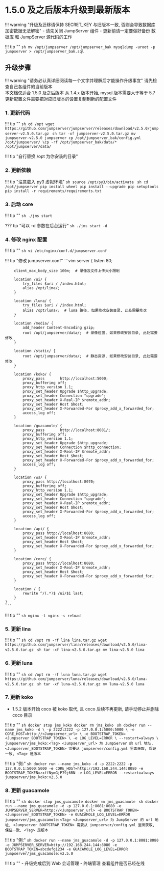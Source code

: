 # 1.5.0 及之后版本升级到最新版本

!!! warning "升级及迁移请保持 SECRET_KEY 与旧版本一致, 否则会导致数据库加密数据无法解密"
    - 请先关闭 JumpServer 组件
    - 更新前请一定要做好备份 数据库 和 JumpServer 源代码的工作

!!! tip ""
    ```sh
    mv /opt/jumpserver /opt/jumpserver_bak
    mysqldump -uroot -p jumpserver > /opt/jumpserver_bak.sql
    ```

## 升级步骤

!!! warning "请务必认真详细阅读每一个文字并理解后才能操作升级事宜"
    请先检查自己各组件的当前版本  
    本文档仅适合 1.5.0 及之后版本
    从 1.4.x 版本开始, mysql 版本需要大于等于 5.7  
    更新配置文件需要把对应旧版本的设置复制到新的配置文件

### 1. 更新代码

!!! tip ""
    ```sh
    cd /opt
    wget https://github.com/jumpserver/jumpserver/releases/download/v2.5.0/jumpserver-v2.5.0.tar.gz
    ```
    ```sh
    tar -xf jumpserver-v2.5.0.tar.gz
    mv jumpserver-v2.5.0 jumpserver
    cp /opt/jumpserver_bak/config.yml /opt/jumpserver/
    \cp -rf /opt/jumpserver_bak/data/* /opt/jumpserver/data/
    ```

!!! tip "自行替换 /opt 为你安装的目录"

### 2. 更新依赖

!!! tip "注意载入 py3 虚拟环境"
    ```sh
    source /opt/py3/bin/activate
    ```
    ```sh
    cd /opt/jumpserver
    pip install wheel
    pip install --upgrade pip setuptools
    pip install -r requirements/requirements.txt
    ```

### 3. 启动 core

!!! tip ""
    ```sh
    ./jms start
    ```

??? tip "可以 -d 参数在后台运行"
    ```sh
    ./jms start -d  
    ```

### 4. 修改 nginx 配置

!!! tip ""
    ```sh
    vi /etc/nginx/conf.d/jumpserver.conf
    ```

!!! tip "修改 jumpserver.conf"
    ```vim
    server {
        listen 80;

        client_max_body_size 100m;  # 录像及文件上传大小限制

        location /ui/ {
            try_files $uri / /index.html;
            alias /opt/lina/;
        }

        location /luna/ {
            try_files $uri / /index.html;
            alias /opt/luna/;  # luna 路径, 如果修改安装目录, 此处需要修改
        }

        location /media/ {
            add_header Content-Encoding gzip;
            root /opt/jumpserver/data/;  # 录像位置, 如果修改安装目录, 此处需要修改
        }

        location /static/ {
            root /opt/jumpserver/data/;  # 静态资源, 如果修改安装目录, 此处需要修改
        }

        location /koko/ {
            proxy_pass       http://localhost:5000;
            proxy_buffering off;
            proxy_http_version 1.1;
            proxy_set_header Upgrade $http_upgrade;
            proxy_set_header Connection "upgrade";
            proxy_set_header X-Real-IP $remote_addr;
            proxy_set_header Host $host;
            proxy_set_header X-Forwarded-For $proxy_add_x_forwarded_for;
            access_log off;
        }

        location /guacamole/ {
            proxy_pass       http://localhost:8081/;
            proxy_buffering off;
            proxy_http_version 1.1;
            proxy_set_header Upgrade $http_upgrade;
            proxy_set_header Connection $http_connection;
            proxy_set_header X-Real-IP $remote_addr;
            proxy_set_header Host $host;
            proxy_set_header X-Forwarded-For $proxy_add_x_forwarded_for;
            access_log off;
        }

        location /ws/ {
            proxy_pass http://localhost:8070;
            proxy_buffering off;
            proxy_http_version 1.1;
            proxy_set_header Upgrade $http_upgrade;
            proxy_set_header Connection "upgrade";
            proxy_set_header X-Real-IP $remote_addr;
            proxy_set_header Host $host;
            proxy_set_header X-Forwarded-For $proxy_add_x_forwarded_for;
            access_log off;
        }

        location /api/ {
            proxy_pass http://localhost:8080;
            proxy_set_header X-Real-IP $remote_addr;
            proxy_set_header Host $host;
            proxy_set_header X-Forwarded-For $proxy_add_x_forwarded_for;
        }

        location /core/ {
            proxy_pass http://localhost:8080;
            proxy_set_header X-Real-IP $remote_addr;
            proxy_set_header Host $host;
            proxy_set_header X-Forwarded-For $proxy_add_x_forwarded_for;
        }

        location / {
            rewrite ^/(.*)$ /ui/$1 last;
        }
    }
    ```

!!! tip ""
    ```sh
    nginx -t
    nginx -s reload
    ```

### 5. 更新 lina

!!! tip ""
    ```sh
    cd /opt
    rm -rf lina lina.tar.gz
    wget https://github.com/jumpserver/lina/releases/download/v2.5.0/lina-v2.5.0.tar.gz
    ```
    ```sh
    tar -xf lina-v2.5.0.tar.gz
    mv lina-v2.5.0 lina
    ```

### 6. 更新 luna

!!! tip ""
    ```sh
    cd /opt
    rm -rf luna luna.tar.gz
    wget https://github.com/jumpserver/luna/releases/download/v2.5.0/luna-v2.5.0.tar.gz
    ```
    ```sh
    tar -xf luna-v2.5.0.tar.gz
    mv luna-v2.5.0 luna
    ```

### 7. 更新 koko

- 1.5.2 版本开始 coco 被 koko 取代, 且 coco 后续不再更新, 请手动停止并删除 coco 目录

!!! tip ""
    ```sh
    docker stop jms_koko
    docker rm jms_koko
    ```
    ```sh
    docker run --name jms_koko -d \
      -p 2222:2222 -p 127.0.0.1:5000:5000 \
      -e CORE_HOST=http://<Jumpserver_url> \
      -e BOOTSTRAP_TOKEN=<Jumpserver_BOOTSTRAP_TOKEN> \
      -e LOG_LEVEL=ERROR \
      --restart=always \
      jumpserver/jms_koko:<Tag>
    <Jumpserver_url> 为 JumpServer 的 url 地址, <Jumpserver_BOOTSTRAP_TOKEN> 需要从 jumpserver/config.yml 里面获取, 保证一致, <Tag> 是版本
    ```

!!! tip "例:"
    ```sh
    docker run --name jms_koko -d
      -p 2222:2222
      -p 127.0.0.1:5000:5000
      -e CORE_HOST=http://192.168.244.144:8080
      -e BOOTSTRAP_TOKEN=zxffNymGjP79j6BN
      -e LOG_LEVEL=ERROR
      --restart=always
      jumpserver/jms_koko:v2.5.0
    ```

### 8. 更新 guacamole

!!! tip ""
    ```sh
    docker stop jms_guacamole
    docker rm jms_guacamole
    ```
    ```sh
    docker run --name jms_guacamole -d
      -p 127.0.0.1:8081:8080
      -e JUMPSERVER_SERVER=http://<Jumpserver_url>
      -e BOOTSTRAP_TOKEN=<Jumpserver_BOOTSTRAP_TOKEN>
      -e GUACAMOLE_LOG_LEVEL=ERROR
      jumpserver/jms_guacamole:<Tag>
    <Jumpserver_url> 为 JumpServer 的 url 地址, <Jumpserver_BOOTSTRAP_TOKEN> 需要从 jumpserver/config.yml 里面获取, 保证一致, <Tag> 是版本
    ```

!!! tip "例:"
    ```sh
    docker run --name jms_guacamole -d
      -p 127.0.0.1:8081:8080
      -e JUMPSERVER_SERVER=http://192.168.244.144:8080
      -e BOOTSTRAP_TOKEN=abcdefg1234
      -e GUACAMOLE_LOG_LEVEL=ERROR
      jumpserver/jms_guacamole:v2.5.0
    ```

!!! tip ""
    - 升级完成后到 Web 会话管理 - 终端管理 查看组件是否已经在线
